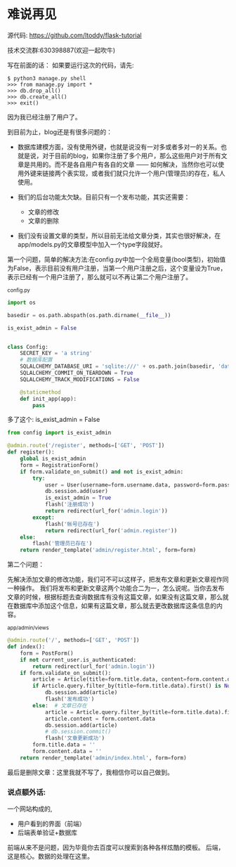 # 难说再见

源代码: https://github.com/ltoddy/flask-tutorial

技术交流群:630398887(欢迎一起吹牛)

写在前面的话：
如果要运行这次的代码，请先:
```
$ python3 manage.py shell
>>> from manage.py import *
>>> db.drop_all()
>>> db.create_all()
>>> exit()
```

因为我已经注册了用户了。

到目前为止，blog还是有很多问题的：

- 数据库建模方面，没有使用外键，也就是说没有一对多或者多对一的关系。也就是说，对于目前的blog，如果你注册了多个用户，那么这些用户对于所有文章是共用的。而不是各自用户有各自的文章 —— 如何解决，当然你也可以使用外键来链接两个表实现，或者我们就只允许一个用户(管理员)的存在，私人使用。

- 我们的后台功能太欠缺。目前只有一个发布功能，其实还需要：
    - 文章的修改
    - 文章的删除

- 我们没有设置文章的类型，所以目前无法给文章分类，其实也很好解决，在app/models.py的文章模型中加入一个type字段就好。

第一个问题，简单的解决方法:在config.py中加一个全局变量(bool类型)，初始值为False，表示目前没有用户注册，当第一个用户注册之后，这个变量设为True，表示已经有一个用户注册了，那么就可以不再让第二个用户注册了。

<small>config.py</small>

```python
import os

basedir = os.path.abspath(os.path.dirname(__file__))

is_exist_admin = False


class Config:
    SECRET_KEY = 'a string'
    # 数据库配置
    SQLALCHEMY_DATABASE_URI = 'sqlite:///' + os.path.join(basedir, 'data.sqlite')
    SQLALCHEMY_COMMIT_ON_TEARDOWN = True
    SQLALCHEMY_TRACK_MODIFICATIONS = False

    @staticmethod
    def init_app(app):
        pass
```

多了这个: is_exist_admin = False


```python
from config import is_exist_admin

@admin.route('/register', methods=['GET', 'POST'])
def register():
    global is_exist_admin
    form = RegistrationForm()
    if form.validate_on_submit() and not is_exist_admin:
        try:
            user = User(username=form.username.data, password=form.password.data)
            db.session.add(user)
            is_exist_admin = True
            flash('注册成功')
            return redirect(url_for('admin.login'))
        except:
            flash('帐号已存在')
            return redirect(url_for('admin.register'))
    else:
        flash('管理员已存在')
    return render_template('admin/register.html', form=form)
```

第二个问题：

先解决添加文章的修改功能，我们可不可以这样子，把发布文章和更新文章视作同一种操作。
我们将发布和更新文章这两个功能合二为一，怎么说呢。当你去发布文章的时候，根据标题去查询数据库有没有这篇文章，如果没有这篇文章，那么就在数据库中添加这个信息，如果有这篇文章，那么就去更改数据库这条信息的内容。

<small>app/admin/views</small>
```python
@admin.route('/', methods=['GET', 'POST'])
def index():
    form = PostForm()
    if not current_user.is_authenticated:
        return redirect(url_for('admin.login'))
    if form.validate_on_submit():
        article = Article(title=form.title.data, content=form.content.data)
        if Article.query.filter_by(title=form.title.data).first() is None:  # 文章不存在
            db.session.add(article)
            flash('发布成功')
        else:  # 文章已存在
            article = Article.query.filter_by(title=form.title.data).first()
            article.content = form.content.data
            db.session.add(article)
            # db.session.commit()
            flash('文章更新成功')
        form.title.data = ''
        form.content.data = ''
    return render_template('admin/index.html', form=form)
```

最后是删除文章：这里我就不写了，我相信你可以自己做到。

### 说点额外话:
一个网站构成的,
- 用户看到的界面（前端）
- 后端表单验证+数据库

前端从来不是问题，因为毕竟你去百度可以搜索到各种各样炫酷的模板。
后端，这是核心。数据的处理在这里。
